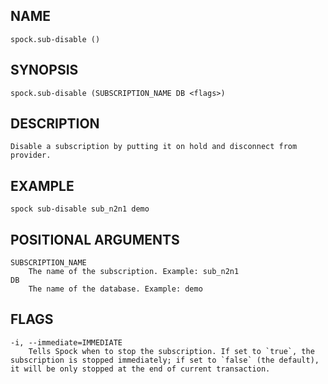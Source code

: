 ## NAME 

`spock.sub-disable ()`

## SYNOPSIS

`spock.sub-disable (SUBSCRIPTION_NAME DB <flags>)`
 
## DESCRIPTION
    Disable a subscription by putting it on hold and disconnect from provider. 

## EXAMPLE

`spock sub-disable sub_n2n1 demo`
 
## POSITIONAL ARGUMENTS
    SUBSCRIPTION_NAME
        The name of the subscription. Example: sub_n2n1
    DB
        The name of the database. Example: demo
 
## FLAGS
    -i, --immediate=IMMEDIATE
        Tells Spock when to stop the subscription. If set to `true`, the subscription is stopped immediately; if set to `false` (the default), it will be only stopped at the end of current transaction.
    

